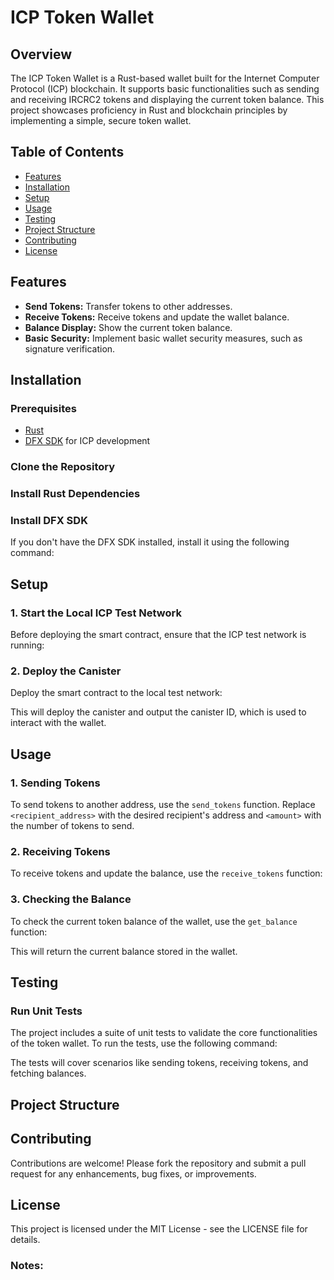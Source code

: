 
# ICP Token Wallet

## Overview

The ICP Token Wallet is a Rust-based wallet built for the Internet Computer Protocol (ICP) blockchain. It supports basic functionalities such as sending and receiving IRCRC2 tokens and displaying the current token balance. This project showcases proficiency in Rust and blockchain principles by implementing a simple, secure token wallet.

## Table of Contents

- [Features](#features)
- [Installation](#installation)
- [Setup](#setup)
- [Usage](#usage)
- [Testing](#testing)
- [Project Structure](#project-structure)
- [Contributing](#contributing)
- [License](#license)


## Features

- **Send Tokens:** Transfer tokens to other addresses.
- **Receive Tokens:** Receive tokens and update the wallet balance.
- **Balance Display:** Show the current token balance.
- **Basic Security:** Implement basic wallet security measures, such as signature verification.

## Installation

### Prerequisites

- [Rust](https://www.rust-lang.org/tools/install)
- [DFX SDK](https://internetcomputer.org/install.sh) for ICP development

### Clone the Repository

<!-- 
git clone https://github.com/lavishn01/icp-token-wallet.git
cd icp-token-wallet -->


### Install Rust Dependencies


<!-- cargo build -->


### Install DFX SDK

If you don't have the DFX SDK installed, install it using the following command:


<!-- sh -ci "$(curl -fsSL https://internetcomputer.org/install.sh)" -->


## Setup

### 1. Start the Local ICP Test Network

Before deploying the smart contract, ensure that the ICP test network is running:


<!-- dfx start --background -->


### 2. Deploy the Canister

Deploy the smart contract to the local test network:


<!-- dfx deploy -->


This will deploy the canister and output the canister ID, which is used to interact with the wallet.

## Usage

### 1. Sending Tokens

To send tokens to another address, use the `send_tokens` function. Replace `<recipient_address>` with the desired recipient's address and `<amount>` with the number of tokens to send.

<!-- 
dfx canister call <canister_id> send_tokens '("<recipient_address>", <amount>)'
-->

### 2. Receiving Tokens

To receive tokens and update the balance, use the `receive_tokens` function:

<!-- 
dfx canister call <canister_id> receive_tokens '("<sender_address>", <amount>)'
 -->

### 3. Checking the Balance

To check the current token balance of the wallet, use the `get_balance` function:


<!-- dfx canister call <canister_id> get_balance -->


This will return the current balance stored in the wallet.

## Testing

### Run Unit Tests

The project includes a suite of unit tests to validate the core functionalities of the token wallet. To run the tests, use the following command:


<!-- cargo test -->


The tests will cover scenarios like sending tokens, receiving tokens, and fetching balances.

## Project Structure

<!-- 
├── src
│   ├── canister.rs       # Main canister logic
│   ├── lib.rs            # Library entry point
│   └── tests.rs          # Unit tests
├── dfx.json              # DFX configuration file
├── Cargo.toml            # Rust project configuration file
├── README.md             # Project documentation
└── ... -->


## Contributing

Contributions are welcome! Please fork the repository and submit a pull request for any enhancements, bug fixes, or improvements.


## License

This project is licensed under the MIT License - see the LICENSE file for details.




### Notes:

<!-- Dependencies: Ensure you have the latest versions of Rust and DFX SDK to avoid compatibility issues.
Further Development: Consider adding more advanced features such as multi-signature support or a front-end interface for easier interaction.
Security: Review and enhance the security of the smart contract before using it in a production environment.
Documentation: Keep the documentation updated as you make changes to the project. -->
